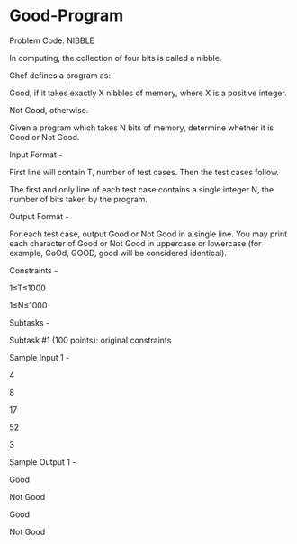# Good-Program

Problem Code: NIBBLE

In computing, the collection of four bits is called a nibble.

Chef defines a program as:

Good, if it takes exactly X nibbles of memory, where X is a positive integer.

Not Good, otherwise.

Given a program which takes N bits of memory, determine whether it is Good or Not Good.

Input Format -

First line will contain T, number of test cases. Then the test cases follow.

The first and only line of each test case contains a single integer N, the number of bits taken by the program.

Output Format -

For each test case, output Good or Not Good in a single line. You may print each character of Good or Not Good in uppercase or lowercase (for example, GoOd, GOOD, good will be considered identical).

Constraints -

1≤T≤1000

1≤N≤1000

Subtasks -

Subtask #1 (100 points): original constraints

Sample Input 1 -

4

8

17

52

3

Sample Output 1 -

Good

Not Good

Good

Not Good
